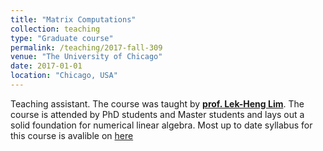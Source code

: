 ```yaml
---
title: "Matrix Computations"
collection: teaching
type: "Graduate course"
permalink: /teaching/2017-fall-309
venue: "The University of Chicago"
date: 2017-01-01
location: "Chicago, USA"
---
```


Teaching assistant. The course was taught by [__prof. Lek-Heng Lim__](https://www.stat.uchicago.edu/~lekheng/). The course is attended by PhD students and Master students and lays out a solid foundation for numerical linear algebra.  Most up to date syllabus for this course is avalible on [here](  http://www.stat.uchicago.edu/~lekheng/courses/309/)


